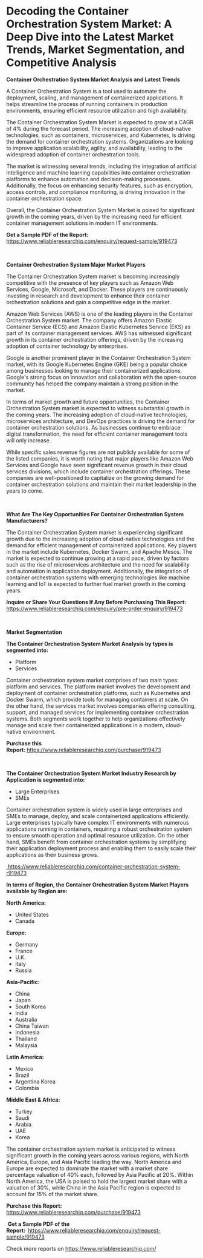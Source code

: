 <p><h1>Decoding the Container Orchestration System Market: A Deep Dive into the Latest Market Trends, Market Segmentation, and Competitive Analysis</h1></p><p><strong>Container Orchestration System Market Analysis and Latest Trends</strong></p>
<p><p>A Container Orchestration System is a tool used to automate the deployment, scaling, and management of containerized applications. It helps streamline the process of running containers in production environments, ensuring efficient resource utilization and high availability.</p><p>The Container Orchestration System Market is expected to grow at a CAGR of 4% during the forecast period. The increasing adoption of cloud-native technologies, such as containers, microservices, and Kubernetes, is driving the demand for container orchestration systems. Organizations are looking to improve application scalability, agility, and availability, leading to the widespread adoption of container orchestration tools.</p><p>The market is witnessing several trends, including the integration of artificial intelligence and machine learning capabilities into container orchestration platforms to enhance automation and decision-making processes. Additionally, the focus on enhancing security features, such as encryption, access controls, and compliance monitoring, is driving innovation in the container orchestration space.</p><p>Overall, the Container Orchestration System Market is poised for significant growth in the coming years, driven by the increasing need for efficient container management solutions in modern IT environments.</p></p>
<p><strong>Get a Sample PDF of the Report:&nbsp;</strong> <a href="https://www.reliableresearchiq.com/enquiry/request-sample/919473">https://www.reliableresearchiq.com/enquiry/request-sample/919473</a></p>
<p>&nbsp;</p>
<p><strong>Container Orchestration System Major Market Players</strong></p>
<p><p>The Container Orchestration System market is becoming increasingly competitive with the presence of key players such as Amazon Web Services, Google, Microsoft, and Docker. These players are continuously investing in research and development to enhance their container orchestration solutions and gain a competitive edge in the market.</p><p>Amazon Web Services (AWS) is one of the leading players in the Container Orchestration System market. The company offers Amazon Elastic Container Service (ECS) and Amazon Elastic Kubernetes Service (EKS) as part of its container management services. AWS has witnessed significant growth in its container orchestration offerings, driven by the increasing adoption of container technology by enterprises.</p><p>Google is another prominent player in the Container Orchestration System market, with its Google Kubernetes Engine (GKE) being a popular choice among businesses looking to manage their containerized applications. Google's strong focus on innovation and collaboration with the open-source community has helped the company maintain a strong position in the market.</p><p>In terms of market growth and future opportunities, the Container Orchestration System market is expected to witness substantial growth in the coming years. The increasing adoption of cloud-native technologies, microservices architecture, and DevOps practices is driving the demand for container orchestration solutions. As businesses continue to embrace digital transformation, the need for efficient container management tools will only increase.</p><p>While specific sales revenue figures are not publicly available for some of the listed companies, it is worth noting that major players like Amazon Web Services and Google have seen significant revenue growth in their cloud services divisions, which include container orchestration offerings. These companies are well-positioned to capitalize on the growing demand for container orchestration solutions and maintain their market leadership in the years to come.</p></p>
<p>&nbsp;</p>
<p><strong>What Are The Key Opportunities For Container Orchestration System Manufacturers?</strong></p>
<p><p>The Container Orchestration System market is experiencing significant growth due to the increasing adoption of cloud-native technologies and the demand for efficient management of containerized applications. Key players in the market include Kubernetes, Docker Swarm, and Apache Mesos. The market is expected to continue growing at a rapid pace, driven by factors such as the rise of microservices architecture and the need for scalability and automation in application deployment. Additionally, the integration of container orchestration systems with emerging technologies like machine learning and IoT is expected to further fuel market growth in the coming years.</p></p>
<p><strong>Inquire or Share Your Questions If Any Before Purchasing This Report:</strong> <a href="https://www.reliableresearchiq.com/enquiry/pre-order-enquiry/919473">https://www.reliableresearchiq.com/enquiry/pre-order-enquiry/919473</a></p>
<p>&nbsp;</p>
<p><strong>Market Segmentation</strong></p>
<p><strong>The Container Orchestration System Market Analysis by types is segmented into:</strong></p>
<p><ul><li>Platform</li><li>Services</li></ul></p>
<p><p>Container orchestration system market comprises of two main types: platform and services. The platform market involves the development and deployment of container orchestration platforms, such as Kubernetes and Docker Swarm, which provide tools for managing containers at scale. On the other hand, the services market involves companies offering consulting, support, and managed services for implementing container orchestration systems. Both segments work together to help organizations effectively manage and scale their containerized applications in a modern, cloud-native environment.</p></p>
<p><strong>Purchase this Report:&nbsp;</strong><a href="https://www.reliableresearchiq.com/purchase/919473">https://www.reliableresearchiq.com/purchase/919473</a></p>
<p>&nbsp;</p>
<p><strong>The Container Orchestration System Market Industry Research by Application is segmented into:</strong></p>
<p><ul><li>Large Enterprises</li><li>SMEs</li></ul></p>
<p><p>Container orchestration system is widely used in large enterprises and SMEs to manage, deploy, and scale containerized applications efficiently. Large enterprises typically have complex IT environments with numerous applications running in containers, requiring a robust orchestration system to ensure smooth operation and optimal resource utilization. On the other hand, SMEs benefit from container orchestration systems by simplifying their application deployment process and enabling them to easily scale their applications as their business grows.</p></p>
<p><a href="https://www.reliableresearchiq.com/container-orchestration-system-r919473">&nbsp;https://www.reliableresearchiq.com/container-orchestration-system-r919473</a></p>
<p><strong>In terms of Region, the Container Orchestration System Market Players available by Region are:</strong></p>
<p>
    <p> <strong> North America: </strong>
        <ul>
            <li>United States</li>
            <li>Canada</li>
        </ul>
        </p> 
    <p> <strong> Europe: </strong>
        <ul>
            <li>Germany</li>
            <li>France</li>
            <li>U.K.</li>
            <li>Italy</li>
            <li>Russia</li>
        </ul>
        </p> 
    <p> <strong> Asia-Pacific: </strong>
        <ul>
            <li>China</li>
            <li>Japan</li>
            <li>South Korea</li>
            <li>India</li>
            <li>Australia</li>
            <li>China Taiwan</li>
            <li>Indonesia</li>
            <li>Thailand</li>
            <li>Malaysia</li>
        </ul>
        </p> 
    <p> <strong> Latin America: </strong>
        <ul>
            <li>Mexico</li>
            <li>Brazil</li>
            <li>Argentina Korea</li>
            <li>Colombia</li>
        </ul>
        </p> 
    <p> <strong> Middle East & Africa: </strong>
        <ul>
            <li>Turkey</li>
            <li>Saudi</li>
            <li>Arabia</li>
            <li>UAE</li>
            <li>Korea</li>
        </ul>
    </p>
    </p>
<p><p>The container orchestration system market is anticipated to witness significant growth in the coming years across various regions, with North America, Europe, and Asia Pacific leading the way. North America and Europe are expected to dominate the market with a market share percentage valuation of 40% each, followed by Asia Pacific at 20%. Within North America, the USA is poised to hold the largest market share with a valuation of 30%, while China in the Asia Pacific region is expected to account for 15% of the market share.</p></p>
<p><strong>Purchase this Report: </strong><a href="https://www.reliableresearchiq.com/purchase/919473">https://www.reliableresearchiq.com/purchase/919473</a></p>
<p>&nbsp;<strong>Get a Sample PDF of the Report:&nbsp;&nbsp;</strong><a href="https://www.reliableresearchiq.com/enquiry/request-sample/919473">https://www.reliableresearchiq.com/enquiry/request-sample/919473</a></p>
<p><strong></strong></p>
<p>Check more reports on <a href="https://www.reliableresearchiq.com/">https://www.reliableresearchiq.com/</a></p>